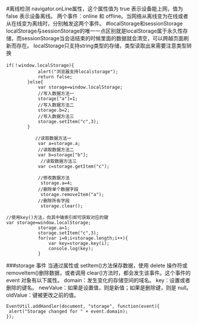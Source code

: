 #离线检测
navigator.onLine属性，这个属性值为 true 表示设备能上网，值为 false 表示设备离线。
两个事件：online 和 offline。当网络从离线变为在线或者从在线变为离线时，分别触发这两个事件。
#localStorage和sessionStorage
localStorage与sessionStorage的唯一一点区别就是localStorage属于永久性存储，而sessionStorage当会话结束的时候里面的数据就会清空，可以跨越页面刷新而存在。
localStorage只支持string类型的存储，类型读取出来需要注意类型转换

```
if(！window.localStorage){
            alert("浏览器支持localstorage");
            return false;
        }else{
            var storage=window.localStorage;
            //写入数据方法一
            storage["a"]=1;
            //写入数据方法二
            storage.b=2;
            //写入数据方法三
            storage.setItem("c",3);
        }
```
```
           //读取数据方法一
            var a=storage.a;
            //读取数据方法二
            var b=storage["b"];
             //读取数据方法三
            var c=storage.getItem("c");
```
```
            //修改数据方法
             storage.a=4;
            //删除单个数据字段
             storage.removeItem("a");
            //删除所有字段
             storage.clear();
```
```
//使用key()方法，向其中输索引即可获取对应的键
var storage=window.localStorage;
            storage.a=1;
            storage.setItem("c",3);
            for(var i=0;i<storage.length;i++){
                var key=storage.key(i);
                console.log(key);
            }
```
 ###storage 事件
当通过属性或 setItem()方法保存数据，使用 delete 操作符或 removeItem()删除数据，或者调用 clear()方法时，都会发生该事件。这个事件的 event 对象有以下属性。
domain：发生变化的存储空间的域名。
key：设置或者删除的键名。
newValue：如果是设置值，则是新值；如果是删除键，则是 null。
oldValue：键被更改之前的值。
```
EventUtil.addHandler(document, "storage", function(event){ 
 alert("Storage changed for " + event.domain); 
});
```